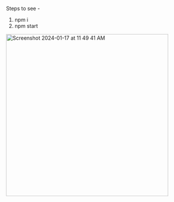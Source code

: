 Steps to see -
1. npm i
2. npm start

<img width="444" alt="Screenshot 2024-01-17 at 11 49 41 AM" src="https://github.com/ajayv1/react-pagination/assets/11134190/f50a055e-c5f6-4f31-a489-a42de6876e24">
